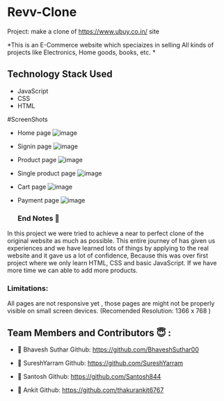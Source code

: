 # Revv-Clone

Project: make a clone of https://www.ubuy.co.in/ site

*This is an E-Commerce website which speciaizes in selling All kinds of projects like Electronics, Home goods, books, etc. *

## Technology Stack Used
- JavaScript
- CSS
- HTML

#ScreenShots
- Home page
![image](https://user-images.githubusercontent.com/95856642/158948227-02fedefd-f12e-48cd-9596-d7f498eb0f63.png)

- Signin page
![image](https://user-images.githubusercontent.com/95856642/158948429-b3d65129-1dba-4fad-8d8c-32b7bbab1d7e.png)

- Product page
 ![image](https://user-images.githubusercontent.com/95856642/158948337-7c10c9f7-97df-4df7-a57d-3d9e8bfd93d7.png)
 
- Single product page
![image](https://user-images.githubusercontent.com/95856642/158948555-19af9c98-187b-4ae9-9833-088f37cb5e39.png)

- Cart page
![image](https://user-images.githubusercontent.com/95856642/158948597-13419ac1-ed48-4ad0-8d6c-5b4fa8a9c7ff.png)
  
- Payment page
![image](https://user-images.githubusercontent.com/95856642/158948688-8d092fb9-8c45-477c-8c05-05b0ac32897c.png)
  
  ### End Notes 📑
In this project we were tried to achieve a near to perfect clone of the original website as much as possible. This entire journey of has given us experiences and we have learned lots of things by applying to the real website and it gave us a lot of confidence, Because this was over first project where we only learn HTML, CSS and basic JavaScript. If we have more time we can able to add more products.

### Limitations:
All pages are not responsive yet , those pages are might not be properly visible on small screen devices.
(Recomended Resolution: 1366 x 768 )
  
  ## Team Members and Contributors 😇 :

- 👤 Bhavesh Suthar
  Github: https://github.com/BhaveshSuthar00
  
- 👤 SureshYarram
  Github: https://github.com/SureshYarram
  
- 👤 Santosh
  Github: https://github.com/Santosh844
  
- 👤 Ankit 
  Github: https://github.com/thakurankit6767 
  
